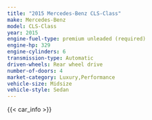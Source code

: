 ```yaml
---
title: "2015 Mercedes-Benz CLS-Class"
make: Mercedes-Benz
model: CLS-Class
year: 2015
engine-fuel-type: premium unleaded (required)
engine-hp: 329
engine-cylinders: 6
transmission-type: Automatic
driven-wheels: Rear wheel drive
number-of-doors: 4
market-category: Luxury,Performance
vehicle-size: Midsize
vehicle-style: Sedan
---
```


{{< car_info >}}
